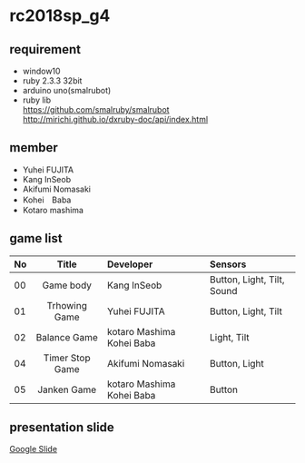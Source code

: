 ﻿# rc2018sp_g4
## requirement  
* window10  
* ruby 2.3.3 32bit  
* arduino uno(smalrubot)  
* ruby lib  
    https://github.com/smalruby/smalrubot  
    http://mirichi.github.io/dxruby-doc/api/index.html  
  
  
  
## member  
- Yuhei FUJITA
- Kang InSeob  
- Akifumi Nomasaki
- Kohei　Baba
- Kotaro mashima

## game list

|No|Title|Developer|Sensors|
|:---|:---:|:---|:---|
|00|Game body|Kang InSeob|Button, Light, Tilt, Sound|
|01|Trhowing Game|Yuhei FUJITA|Button, Light, Tilt|
|02|Balance Game|kotaro Mashima Kohei Baba|Light, Tilt|
|04|Timer Stop Game|Akifumi Nomasaki|Button, Light|
|05|Janken Game|kotaro Mashima Kohei Baba|Button|

## presentation slide
[Google Slide](https://docs.google.com/presentation/d/1p0748L1SLh66EKmGwSON5x-Q-BQFHn-KN-KDgLmBP8k/edit?usp=sharing)
